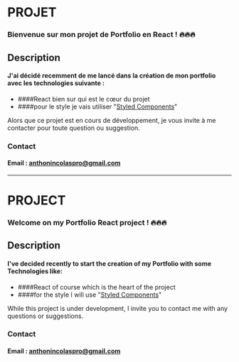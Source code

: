 # PROJET
### Bienvenue sur mon projet de Portfolio en React ! 🔥🔥🔥


## Description
#### J'ai décidé recemment de me lancé dans la création de mon portfolio avec les technologies suivante :
- ####React bien sur qui est le cœur du projet
- ####pour le style je vais utiliser "[Styled Components](https://styled-components.com/)"

Alors que ce projet est en cours de développement, je vous invite à me contacter pour toute question ou suggestion.
### Contact
#### Email : anthonincolaspro@gmail.com


___

# PROJECT
### Welcome on my Portfolio React project ! 🔥🔥🔥


## Description
#### I've decided recently to start the creation of my Portfolio with some Technologies like:
* ####React of course which is the heart of the project
* ####for the style I will use "[Styled Components](https://styled-components.com/)"

While this project is under development, I invite you to contact me with any questions or suggestions.
### Contact
#### Email : anthonincolaspro@gmail.com

